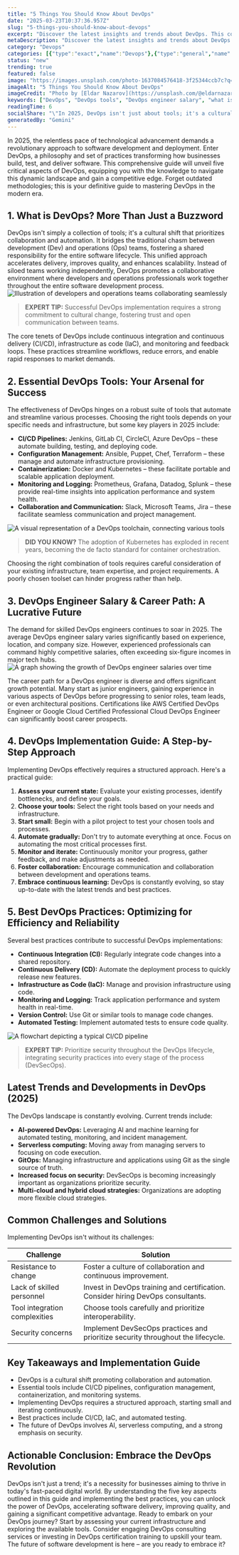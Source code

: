 ```yaml
---
title: "5 Things You Should Know About DevOps"
date: "2025-03-23T10:37:36.957Z"
slug: "5-things-you-should-know-about-devops"
excerpt: "Discover the latest insights and trends about DevOps. This comprehensive guide covers everything you need to know about DevOps in 2025."
metaDescription: "Discover the latest insights and trends about DevOps. This comprehensive guide covers everything you need to know about DevOps in 2025."
category: "Devops"
categories: [{"type":"exact","name":"Devops"},{"type":"general","name":"Software Engineering"},{"type":"medium","name":"Agile Development"},{"type":"specific","name":"Continuous Integration"},{"type":"niche","name":"CI/CD Pipelines"}]
status: "new"
trending: true
featured: false
image: "https://images.unsplash.com/photo-1637084576418-3f25344ccb7c?q=85&w=1200&fit=max&fm=webp&auto=compress"
imageAlt: "5 Things You Should Know About DevOps"
imageCredit: "Photo by [Eldar Nazarov](https://unsplash.com/@eldarnazarov) on Unsplash"
keywords: ["DevOps", "DevOps tools", "DevOps engineer salary", "what is DevOps?", "DevOps implementation guide", "best DevOps practices", "DevOps certification training", "hire DevOps engineer", "DevOps automation tools", "DevOps consulting services"]
readingTime: 6
socialShare: "\"In 2025, DevOps isn't just about tools; it's a cultural revolution demanding collaboration and automation for unprecedented speed and quality in software delivery.\""
generatedBy: "Gemini"
---
```




In 2025, the relentless pace of technological advancement demands a revolutionary approach to software development and deployment.  Enter DevOps, a philosophy and set of practices transforming how businesses build, test, and deliver software.  This comprehensive guide will unveil five critical aspects of DevOps, equipping you with the knowledge to navigate this dynamic landscape and gain a competitive edge.  Forget outdated methodologies; this is your definitive guide to mastering DevOps in the modern era.

## 1. What is DevOps?  More Than Just a Buzzword

DevOps isn't simply a collection of tools; it's a cultural shift that prioritizes collaboration and automation.  It bridges the traditional chasm between development (Dev) and operations (Ops) teams, fostering a shared responsibility for the entire software lifecycle.  This unified approach accelerates delivery, improves quality, and enhances scalability.  Instead of siloed teams working independently, DevOps promotes a collaborative environment where developers and operations professionals work together throughout the entire software development process.  ![Illustration of developers and operations teams collaborating seamlessly](https://images.unsplash.com/photo-1631624210938-539575f92e3c?q=85&w=1200&fit=max&fm=webp&auto=compress)

> **EXPERT TIP:**  Successful DevOps implementation requires a strong commitment to cultural change, fostering trust and open communication between teams.

The core tenets of DevOps include continuous integration and continuous delivery (CI/CD), infrastructure as code (IaC), and monitoring and feedback loops. These practices streamline workflows, reduce errors, and enable rapid responses to market demands.

## 2.  Essential DevOps Tools: Your Arsenal for Success

The effectiveness of DevOps hinges on a robust suite of tools that automate and streamline various processes.  Choosing the right tools depends on your specific needs and infrastructure, but some key players in 2025 include:

* **CI/CD Pipelines:** Jenkins, GitLab CI, CircleCI, Azure DevOps – these automate building, testing, and deploying code.
* **Configuration Management:** Ansible, Puppet, Chef, Terraform – these manage and automate infrastructure provisioning.
* **Containerization:** Docker and Kubernetes – these facilitate portable and scalable application deployment.
* **Monitoring and Logging:** Prometheus, Grafana, Datadog, Splunk – these provide real-time insights into application performance and system health.
* **Collaboration and Communication:** Slack, Microsoft Teams, Jira – these facilitate seamless communication and project management.

![A visual representation of a DevOps toolchain, connecting various tools](https://images.unsplash.com/photo-1631624217902-d14c634ab17c?q=85&w=1200&fit=max&fm=webp&auto=compress)

> **DID YOU KNOW?** The adoption of Kubernetes has exploded in recent years, becoming the de facto standard for container orchestration.

Choosing the right combination of tools requires careful consideration of your existing infrastructure, team expertise, and project requirements.  A poorly chosen toolset can hinder progress rather than help.

## 3.  DevOps Engineer Salary & Career Path: A Lucrative Future

The demand for skilled DevOps engineers continues to soar in 2025.  The average DevOps engineer salary varies significantly based on experience, location, and company size.  However, experienced professionals can command highly competitive salaries, often exceeding six-figure incomes in major tech hubs.  ![A graph showing the growth of DevOps engineer salaries over time](https://images.unsplash.com/photo-1637084576418-3f25344ccb7c?q=85&w=1200&fit=max&fm=webp&auto=compress)

The career path for a DevOps engineer is diverse and offers significant growth potential.  Many start as junior engineers, gaining experience in various aspects of DevOps before progressing to senior roles, team leads, or even architectural positions.  Certifications like AWS Certified DevOps Engineer or Google Cloud Certified Professional Cloud DevOps Engineer can significantly boost career prospects.

## 4.  DevOps Implementation Guide: A Step-by-Step Approach

Implementing DevOps effectively requires a structured approach. Here's a practical guide:

1. **Assess your current state:**  Evaluate your existing processes, identify bottlenecks, and define your goals.
2. **Choose your tools:** Select the right tools based on your needs and infrastructure.
3. **Start small:** Begin with a pilot project to test your chosen tools and processes.
4. **Automate gradually:** Don't try to automate everything at once.  Focus on automating the most critical processes first.
5. **Monitor and iterate:** Continuously monitor your progress, gather feedback, and make adjustments as needed.
6. **Foster collaboration:** Encourage communication and collaboration between development and operations teams.
7. **Embrace continuous learning:** DevOps is constantly evolving, so stay up-to-date with the latest trends and best practices.

## 5.  Best DevOps Practices:  Optimizing for Efficiency and Reliability

Several best practices contribute to successful DevOps implementations:

* **Continuous Integration (CI):** Regularly integrate code changes into a shared repository.
* **Continuous Delivery (CD):** Automate the deployment process to quickly release new features.
* **Infrastructure as Code (IaC):** Manage and provision infrastructure using code.
* **Monitoring and Logging:**  Track application performance and system health in real-time.
* **Version Control:** Use Git or similar tools to manage code changes.
* **Automated Testing:** Implement automated tests to ensure code quality.

![A flowchart depicting a typical CI/CD pipeline](https://images.unsplash.com/photo-1631624220291-8f191fbdb543?q=85&w=1200&fit=max&fm=webp&auto=compress)

> **EXPERT TIP:**  Prioritize security throughout the DevOps lifecycle, integrating security practices into every stage of the process (DevSecOps).

## Latest Trends and Developments in DevOps (2025)

The DevOps landscape is constantly evolving.  Current trends include:

* **AI-powered DevOps:** Leveraging AI and machine learning for automated testing, monitoring, and incident management.
* **Serverless computing:**  Moving away from managing servers to focusing on code execution.
* **GitOps:** Managing infrastructure and applications using Git as the single source of truth.
* **Increased focus on security:**  DevSecOps is becoming increasingly important as organizations prioritize security.
* **Multi-cloud and hybrid cloud strategies:**  Organizations are adopting more flexible cloud strategies.

## Common Challenges and Solutions

Implementing DevOps isn't without its challenges:

| Challenge                     | Solution                                                                     |
|------------------------------|-----------------------------------------------------------------------------|
| Resistance to change          | Foster a culture of collaboration and continuous improvement.                 |
| Lack of skilled personnel     | Invest in DevOps training and certification.  Consider hiring DevOps consultants. |
| Tool integration complexities | Choose tools carefully and prioritize interoperability.                       |
| Security concerns             | Implement DevSecOps practices and prioritize security throughout the lifecycle. |

## Key Takeaways and Implementation Guide

* DevOps is a cultural shift promoting collaboration and automation.
* Essential tools include CI/CD pipelines, configuration management, containerization, and monitoring systems.
* Implementing DevOps requires a structured approach, starting small and iterating continuously.
* Best practices include CI/CD, IaC, and automated testing.
*  The future of DevOps involves AI, serverless computing, and a strong emphasis on security.

##  Actionable Conclusion:  Embrace the DevOps Revolution

DevOps isn't just a trend; it's a necessity for businesses aiming to thrive in today's fast-paced digital world. By understanding the five key aspects outlined in this guide and implementing the best practices, you can unlock the power of DevOps, accelerating software delivery, improving quality, and gaining a significant competitive advantage.  Ready to embark on your DevOps journey?  Start by assessing your current infrastructure and exploring the available tools.  Consider engaging DevOps consulting services or investing in DevOps certification training to upskill your team.  The future of software development is here – are you ready to embrace it?

